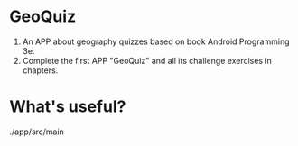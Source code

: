 # GeoQuiz
1. An APP about geography quizzes based on book Android Programming 3e.
2. Complete the first APP "GeoQuiz" and all its challenge exercises in chapters.

# What's useful?
./app/src/main
